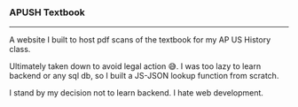### APUSH Textbook
---
A website I built to host pdf scans of the textbook for my AP US History class. 

Ultimately taken down to avoid legal action 😅. I was too lazy to learn backend or any sql db, so I built a JS-JSON lookup function from scratch. 

I stand by my decision not to learn backend. I hate web development. 

